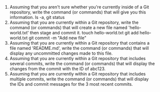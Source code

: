 1) Assuming that you aren't sure whether you're currently inside of a Git repository, write the command (or commands) that will give you this information.
ls -a, git status
2) Assuming that you are currently within a Git repository, write the command (or commands) that will create a new file named 'hello-world.txt' then stage and commit it.
touch hello-world.txt
git add hello-world.txt
git commit -m "Add new file"
3) Assuming that you are currently within a Git repository that contains a file named 'README.md', write the command (or commands) that will display any uncommitted changes made to this file.
4) Assuming that you are currently within a Git repository that includes several commits, write the command (or commands) that will display the changes from the commit with the ID of abc123.
5) Assuming that you are currently within a Git repository that includes multiple commits, write the command (or commands) that will display the IDs and commit messages for the 3 most recent commits.